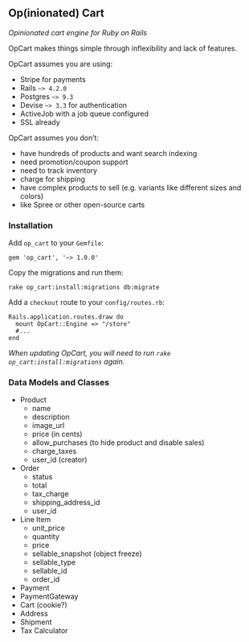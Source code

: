 ## Op(inionated) Cart

_Opinionated cart engine for Ruby on Rails_

OpCart makes things simple through inflexibility and lack of features.

OpCart assumes you are using:
- Stripe for payments
- Rails `~> 4.2.0`
- Postgres `~> 9.3`
- Devise `~> 3.3` for authentication
- ActiveJob with a job queue configured
- SSL already

OpCart assumes you don’t:
- have hundreds of products and want search indexing
- need promotion/coupon support
- need to track inventory
- charge for shipping
- have complex products to sell (e.g. variants like different sizes and colors)
- like Spree or other open-source carts

### Installation

Add `op_cart` to your `Gemfile`:
```
gem 'op_cart', '~> 1.0.0'
```

Copy the migrations and run them:
```
rake op_cart:install:migrations db:migrate
```

Add a `checkout` route to your `config/routes.rb`:
```
Rails.application.routes.draw do
  mount OpCart::Engine => "/store"
  #...
end
```

_When updating OpCart, you will need to run `rake op_cart:install:migrations` again._

### Data Models and Classes
- Product
  - name
  - description
  - image\_url
  - price (in cents)
  - allow\_purchases (to hide product and disable sales)
  - charge\_taxes
  - user\_id (creator)
- Order
  - status
  - total
  - tax\_charge
  - shipping\_address\_id
  - user\_id
- Line Item
  - unit\_price
  - quantity
  - price
  - sellable\_snapshot (object freeze)
  - sellable\_type
  - sellable\_id
  - order\_id
- Payment
- PaymentGateway
- Cart (cookie?)
- Address
- Shipment
- Tax Calculator
